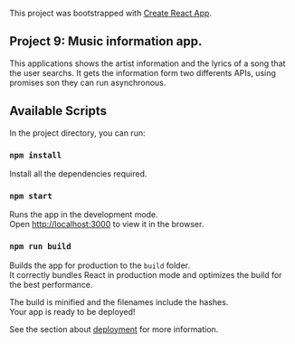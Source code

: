 This project was bootstrapped with [Create React App](https://github.com/facebook/create-react-app).

## Project 9: Music information app.
This applications shows the artist information and the lyrics of a song that the user searchs. It gets the information form two differents APIs, using promises son they can run asynchronous. 

## Available Scripts

In the project directory, you can run:

### `npm install`

Install all the dependencies required.<br />

### `npm start`

Runs the app in the development mode.<br />
Open [http://localhost:3000](http://localhost:3000) to view it in the browser.

### `npm run build`

Builds the app for production to the `build` folder.<br />
It correctly bundles React in production mode and optimizes the build for the best performance.

The build is minified and the filenames include the hashes.<br />
Your app is ready to be deployed!

See the section about [deployment](https://facebook.github.io/create-react-app/docs/deployment) for more information.